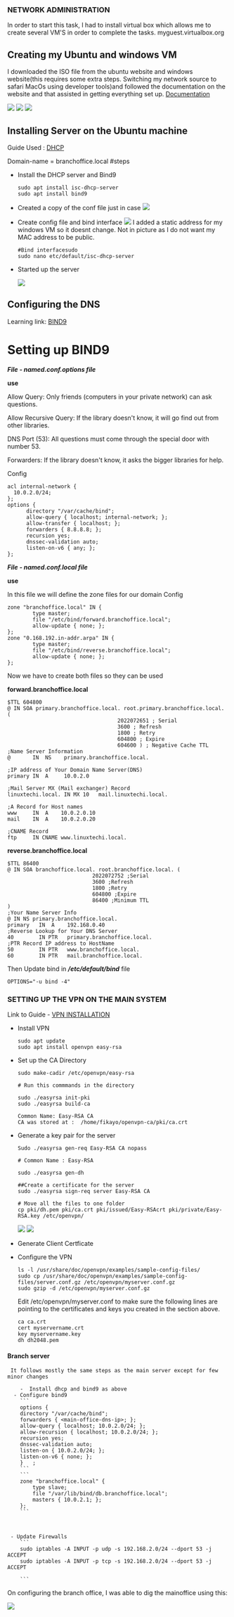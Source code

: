 ### NETWORK ADMINISTRATION

In order to start this task, I had to install virtual box which allows me to create several VM'S in order to complete the tasks.
myguest.virtualbox.org
## Creating my Ubuntu and windows VM
I downloaded the ISO file from the ubuntu website and windows website(this requires some extra steps. Switching my network source to safari MacOs using developer tools)and followed the documentation on the website and that  assisted in getting everything set up. [Documentation](https://www.virtualbox.org/manual/ch01.html#hostossupport)


![](./Assets/Vms.png)
![](./Assets/Ubuntu.png)
![](./Assets/windows.png)


## Installing Server on the Ubuntu machine

Guide Used : [DHCP](https://www.linuxfordevices.com/tutorials/ubuntu/dhcp-server-on-ubuntu)

Domain-name = branchoffice.local
#steps
- Install the DHCP server and Bind9
    ```
    sudo apt install isc-dhcp-server
    sudo apt install bind9
    ```
- Created a copy of the conf file just in case
    ![](./Assets/backup.png)
- Create config file and bind interface
    ![](./Assets/dhcpConfig.png)
    I added a static address for my windows VM so it doesnt change. Not in picture as I do not want my MAC address to be public.
    ```
    #Bind interfacesudo 
    sudo nano etc/default/isc-dhcp-server 
    ```
- Started up the server

    ![](./Assets/server.png)

## Configuring the DNS 

Learning link: [BIND9](https://www.linuxtechi.com/install-configure-bind-9-dns-server-ubuntu-debian/)

# Setting up BIND9
  ***File - named.conf.options file***

  **use**

  Allow Query: Only friends (computers in your private network) can ask questions.

  Allow Recursive Query: If the library doesn't know, it will go find out from other libraries.

  DNS Port (53): All questions must come through the special door with number 53.

  Forwarders: If the library doesn't know, it asks the bigger libraries for help.

  Config
  ```
  acl internal-network {
    10.0.2.0/24;
};
options {
        directory "/var/cache/bind";
        allow-query { localhost; internal-network; };
        allow-transfer { localhost; };
        forwarders { 8.8.8.8; };
        recursion yes;
        dnssec-validation auto;
        listen-on-v6 { any; };
};
  ```
  ***File - named.conf.local file***

  **use**

  In this file we will define the zone files for our domain
Config
```
zone "branchoffice.local" IN {
        type master;
        file "/etc/bind/forward.branchoffice.local";
        allow-update { none; };
};
zone "0.168.192.in-addr.arpa" IN {
        type master;
        file "/etc/bind/reverse.branchoffice.local";
        allow-update { none; };
};
```
Now we have to create both files so they can be used 

**forward.branchoffice.local**
```
$TTL 604800
@ IN SOA primary.branchoffice.local. root.primary.branchoffice.local. (
                                   2022072651 ; Serial
                                   3600 ; Refresh
                                   1800 ; Retry
                                   604800 ; Expire
                                   604600 ) ; Negative Cache TTL
;Name Server Information
@       IN  NS    primary.branchoffice.local.

;IP address of Your Domain Name Server(DNS)
primary IN  A     10.0.2.0

;Mail Server MX (Mail exchanger) Record
linuxtechi.local. IN MX 10   mail.linuxtechi.local.

;A Record for Host names
www     IN  A    10.0.2.0.10
mail    IN  A    10.0.2.0.20

;CNAME Record
ftp     IN CNAME www.linuxtechi.local.
```

**reverse.branchoffice.local**
```
$TTL 86400
@ IN SOA branchoffice.local. root.branchoffice.local. (
                           2022072752 ;Serial
                           3600 ;Refresh
                           1800 ;Retry
                           604800 ;Expire
                           86400 ;Minimum TTL
)
;Your Name Server Info
@ IN NS primary.branchoffice.local.
primary   IN  A    192.168.0.40
;Reverse Lookup for Your DNS Server
40        IN PTR   primary.branchoffice.local.
;PTR Record IP address to HostName
50        IN PTR   www.branchoffice.local.
60        IN PTR   mail.branchoffice.local.
```
Then Update bind in ***/etc/default/bind*** file
```
OPTIONS="-u bind -4"
```


### SETTING UP THE VPN ON THE MAIN SYSTEM 
Link to Guide - [VPN INSTALLATION](https://ubuntu.com/server/docs/how-to-install-and-use-openvpn)
- Install VPN 
    ```
    sudo apt update
    sudo apt install openvpn easy-rsa
    ```
- Set up the CA Directory 
    ```
    sudo make-cadir /etc/openvpn/easy-rsa

    # Run this commmands in the directory
    
    sudo ./easyrsa init-pki
    sudo ./easyrsa build-ca 

    Common Name: Easy-RSA CA
    CA was stored at :  /home/fikayo/openvpn-ca/pki/ca.crt
    ```

- Generate a key pair for the server 
    ```
    Sudo ./easyrsa gen-req Easy-RSA CA nopass

    # Common Name : Easy-RSA
    
    sudo ./easyrsa gen-dh

    ##Create a certificate for the server
    sudo ./easyrsa sign-req server Easy-RSA CA
    
    # Move all the files to one folder
    cp pki/dh.pem pki/ca.crt pki/issued/Easy-RSAcrt pki/private/Easy-RSA.key /etc/openvpn/
    ```
    ![](./Assets/SERVERcERT.png)
    ![](./Assets/completeCert.png)

- Generate Client Certficate


- Configure the VPN
    ```
    ls -l /usr/share/doc/openvpn/examples/sample-config-files/
    sudo cp /usr/share/doc/openvpn/examples/sample-config-files/server.conf.gz /etc/openvpn/myserver.conf.gz
    sudo gzip -d /etc/openvpn/myserver.conf.gz
    ```

    Edit /etc/openvpn/myserver.conf to make sure the following lines are pointing to the certificates and keys you created in the section above.
    ```
    ca ca.crt
    cert myservername.crt
    key myservername.key
    dh dh2048.pem
    ```

#### Branch server

     It follows mostly the same steps as the main server except for few minor changes 

        -  Install dhcp and bind9 as above
      - Configure bind9
        ```
        options {
        directory "/var/cache/bind";
        forwarders { <main-office-dns-ip>; };
        allow-query { localhost; 10.0.2.0/24; };
        allow-recursion { localhost; 10.0.2.0/24; };
        recursion yes;
        dnssec-validation auto;
        listen-on { 10.0.2.0/24; };
        listen-on-v6 { none; };
        }   ;
        ```
        ```
        zone "branchoffice.local" {
            type slave;
            file "/var/lib/bind/db.branchoffice.local";
            masters { 10.0.2.1; };  
        };
        ```



     - Update Firewalls
        ```
        sudo iptables -A INPUT -p udp -s 192.168.2.0/24 --dport 53 -j ACCEPT
        sudo iptables -A INPUT -p tcp -s 192.168.2.0/24 --dport 53 -j ACCEPT

        ```

On configuring the branch office, I was able to dig the mainoffice using this:

 ![](./Assets/Dig.png)

   

   